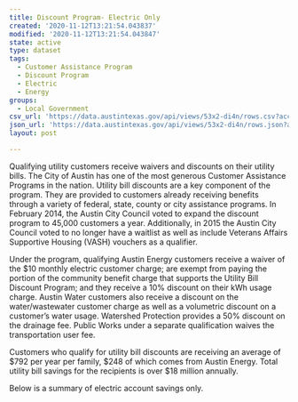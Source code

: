 ```yaml
---
title: Discount Program- Electric Only
created: '2020-11-12T13:21:54.043837'
modified: '2020-11-12T13:21:54.043847'
state: active
type: dataset
tags:
  - Customer Assistance Program
  - Discount Program
  - Electric
  - Energy
groups:
  - Local Government
csv_url: 'https://data.austintexas.gov/api/views/53x2-di4n/rows.csv?accessType=DOWNLOAD'
json_url: 'https://data.austintexas.gov/api/views/53x2-di4n/rows.json?accessType=DOWNLOAD'
layout: post

---
```

Qualifying utility customers receive waivers and discounts on their utility bills. The City of Austin has one of the most generous Customer Assistance Programs in the nation. Utility bill discounts are a key component of the program. They are provided to customers already receiving benefits through a variety of federal, state, county or city assistance programs. In February 2014, the Austin City Council voted to expand the discount program to 45,000 customers a year.  Additionally, in 2015 the Austin City Council voted to no longer have a waitlist as well as include Veterans Affairs Supportive Housing (VASH) vouchers as a qualifier.

Under the program, qualifying Austin Energy customers receive a waiver of the $10 monthly electric customer charge; are exempt from paying the portion of the community benefit charge that supports the Utility Bill Discount Program; and they receive a 10% discount on their kWh usage charge. Austin Water customers also receive a discount on the water/wastewater customer charge as well as a volumetric discount on a customer’s water usage. Watershed Protection provides a 50% discount on the drainage fee. Public Works under a separate qualification waives the transportation user fee. 
 
Customers who qualify for utility bill discounts are receiving an average of $792 per year per family, $248 of which comes from Austin Energy. Total utility bill savings for the recipients is over $18 million annually. 

Below is a summary of electric account savings only.
